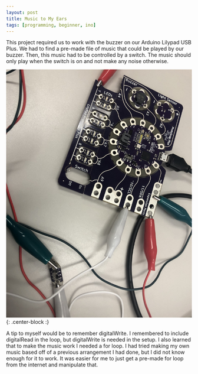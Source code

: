 ```yaml
---
layout: post
title: Music to My Ears
tags: [programming, beginner, ino]
---
```


This project required us to work with the buzzer on our Arduino Lilypad USB Plus.
We had to find a pre-made file of music that could be played by our buzzer.
Then, this music had to be controlled by a switch.
The music should only play when the switch is on and not make any noise otherwise.

![Jammin Wires](/img/IMG_0405.JPG){: .center-block :}

A tip to myself would be to remember digitalWrite.
I remembered to include digitalRead in the loop, but digitalWrite is needed in the setup.
I also learned that to make the music work I needed a for loop.
I had tried making my own music based off of a previous arrangement I had done, but I did not know enough for it to work.
It was easier for me to just get a pre-made for loop from the internet and manipulate that.
